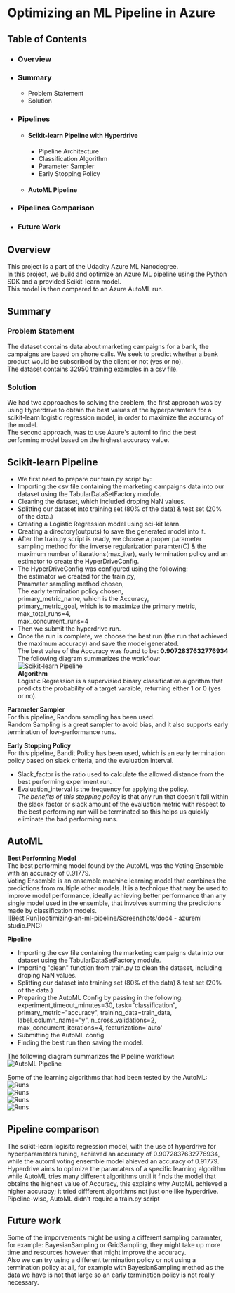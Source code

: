 # Optimizing an ML Pipeline in Azure
## Table of Contents
* ### Overview
* ### Summary
  * Problem Statement
  * Solution
* ### Pipelines
  * #### Scikit-learn Pipeline with Hyperdrive
     * Pipeline Architecture
     * Classification Algorithm
     * Parameter Sampler
     * Early Stopping Policy
  * #### AutoML Pipeline
* ### Pipelines Comparison
* ### Future Work

## Overview
This project is a part of the Udacity Azure ML Nanodegree.  
In this project, we build and optimize an Azure ML pipeline using the Python SDK and a provided Scikit-learn model.  
This model is then compared to an Azure AutoML run.  

## Summary
### **Problem Statement** 
The dataset contains data about marketing campaigns for a bank, the campaigns are based on phone calls. We seek to predict whether a bank product would be subscribed by the client or not (yes or no).  
The dataset contains 32950 training examples in a csv file.  
### **Solution**
We had two approaches to solving the problem, the first approach was by using Hyperdrive to obtain the best values of the hyperparamters for a scikit-learn logistic regression model, in order to maximize the accuracy of the model.  
The second approach, was to use Azure's automl to find the best performing model based on the highest accuracy value.  

## Scikit-learn Pipeline
* We first need to prepare our train.py script by:  
 * Importing the csv file containing the marketing campaigns data into our dataset using the TabularDataSetFactory module.  
 * Cleaning the dataset, which included droping NaN values.  
 * Splitting our dataset into training set (80% of the data) & test set (20% of the data.)   
 * Creating a Logistic Regression model using sci-kit learn.  
 * Creating a directory(outputs) to save the generated model into it.  
* After the train.py script is ready, we choose a proper parameter sampling method for the inverse regularization paramter(C) & the maximum number of iterations(max_iter), early termination policy and an estimator to create the HyperDriveConfig.  
 * The HyperDriveConfig was configured using the following:  
                             the estimator we created for the train.py,  
                             Paramater sampling method chosen,  
                             The early termination policy chosen,  
                             primary_metric_name, which is the Accuracy,  
                             primary_metric_goal, which is to maximize the primary metric,  
                             max_total_runs=4,  
                             max_concurrent_runs=4  
* Then we submit the hyperdrive run.  
* Once the run is complete, we choose the best run (the run that achieved the maximum accuracy) and save the model generated.  
 The best value of the Accuracy was found to be: **0.9072837632776934**  
The following diagram summarizes the workflow:  
![Scikit-learn Pipeline](https://github.com/dinaabdulrasoul/optimizing-an-ml-pipeline/blob/master/hyperdrive_pipeline.PNG)  
**Algorithm**   
Logistic Regression is a supervisied binary classification algorithm that predicts the probability of a target varaible, returning either 1 or 0 (yes or no).  

**Parameter Sampler**  
For this pipeline, Random sampling has been used.  
Random Sampling is a great sampler to avoid bias, and it also supports early termination of low-performance runs.  

**Early Stopping Policy**  
For this pipeline, Bandit Policy has been used, which is an early termination policy based on slack criteria, and the evaluation interval.    
* Slack_factor is the ratio used to calculate the allowed distance from the best performing experiment run.  
* Evaluation_interval is the frequency for applying the policy.  
*The benefits of this stopping policy* is that any run that doesn't fall within the slack factor or slack amount of the evaluation metric with respect to the best performing run will be terminated so this helps us quickly eliminate the bad performing runs.  

## AutoML  
**Best Performing Model**  
The best performing model found by the AutoML was the Voting Ensemble with an accuracy of 0.91779.  
Voting Ensemble is an ensemble machine learning model that combines the predictions from multiple other models. It is a technique that may be used to improve model performance, ideally achieving better performance than any single model used in the ensemble, that involves summing the predictions made by classification models.  
![Best Run](optimizing-an-ml-pipeline/Screenshots/doc4 - azureml studio.PNG)  

**Pipeline** 
 * Importing the csv file containing the marketing campaigns data into our dataset using the TabularDataSetFactory module.  
 * Importing "clean" function from train.py to clean the dataset, including droping NaN values.  
 * Splitting our dataset into training set (80% of the data) & test set (20% of the data.)
 * Preparing the AutoML Config by passing in the following:
    experiment_timeout_minutes=30,
    task="classification",
    primary_metric="accuracy",
    training_data=train_data,
    label_column_name="y",
    n_cross_validations=2,
    max_concurrent_iterations=4,
    featurization='auto'
  * Submitting the AutoML config
  * Finding the best run then saving the model.

The following diagram summarizes the Pipeline workflow:  
![AutoML Pipeline](https://github.com/dinaabdulrasoul/optimizing-an-ml-pipeline/blob/master/Automl_pipeline.PNG)  

Some of the learning algorithms that had been tested by the AutoML:
![Runs](optimizing-an-ml-pipeline/Screenshots/doc1.PNG)  
![Runs](optimizing-an-ml-pipeline/Screenshots/doc2.PNG)  
![Runs](optimizing-an-ml-pipeline/Screenshots/doc3.PNG)  
![Runs](optimizing-an-ml-pipeline/Screenshots/doc4.PNG)  


## Pipeline comparison  
The scikit-learn logisitc regression model, with the use of hyperdrive for hyperparameters tuning, achieved an accuracy of 0.9072837632776934, while the automl voting ensemble model ahieved an accuracy of 0.91779.  
Hyperdrive aims to optimize the paramaters of a specific learning algorithm while AutoML tries many different algorithms until it finds the model that obtains the highest value of Accuracy, this explains why AutoML achieved a higher accuracy; it tried diffferent algorithms not just one like hyperdrive. 
Pipeline-wise, AutoML didn't require a train.py script 


## Future work  
Some of the imporvements might be using a different sampling paramater, for example: BayesianSampling or GridSampling, they might take up more time and resources however that might improve the accuracy.  
Also we can try using a different termination policy or not using a termination policy at all, for example with BayesianSampling method as the data we have is not that large so an early termination policy is not really necessary.   

